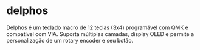 # delphos
Delphos é um teclado macro de 12 teclas (3x4) programável com QMK e compatível com VIA. Suporta múltiplas camadas, display OLED e permite a personalização de um rotary encoder e seu botão.
